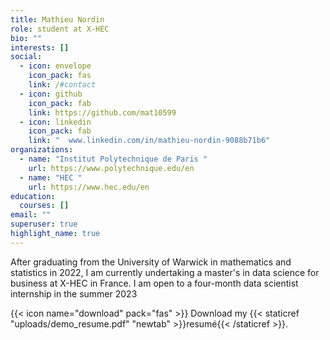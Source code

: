 ```yaml
---
title: Mathieu Nordin
role: student at X-HEC
bio: ""
interests: []
social:
  - icon: envelope
    icon_pack: fas
    link: /#contact
  - icon: github
    icon_pack: fab
    link: https://github.com/mat10599
  - icon: linkedin
    icon_pack: fab
    link: "  www.linkedin.com/in/mathieu-nordin-9088b71b6"
organizations:
  - name: "Institut Polytechnique de Paris "
    url: https://www.polytechnique.edu/en
  - name: "HEC "
    url: https://www.hec.edu/en
education:
  courses: []
email: ""
superuser: true
highlight_name: true
---
```

After graduating from the University of Warwick in mathematics and statistics in 2022, I am currently undertaking a master's in data science for business at X-HEC in France. I am open to a four-month data scientist internship in the summer 2023

{{< icon name="download" pack="fas" >}} Download my {{< staticref "uploads/demo_resume.pdf" "newtab" >}}resumé{{< /staticref >}}.